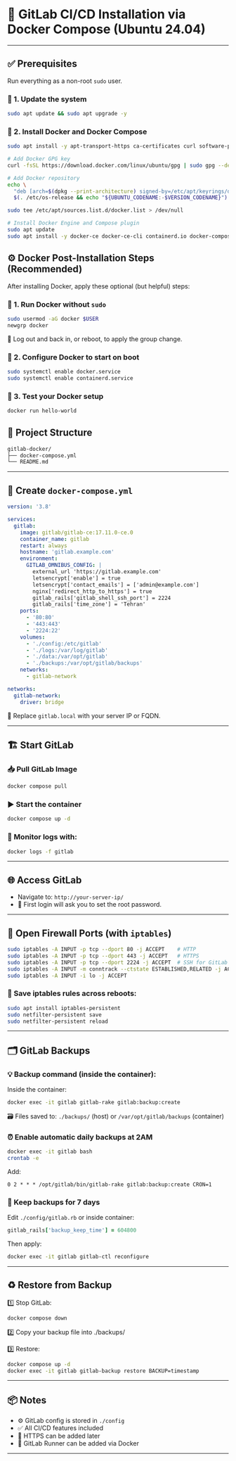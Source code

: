 # 🦊 GitLab CI/CD Installation via Docker Compose (Ubuntu 24.04)

---

## ✅ Prerequisites

Run everything as a non-root `sudo` user.

### 🔄 1. Update the system
```bash
sudo apt update && sudo apt upgrade -y
```

### 🐳 2. Install Docker and Docker Compose
```bash
sudo apt install -y apt-transport-https ca-certificates curl software-properties-common gnupg

# Add Docker GPG key
curl -fsSL https://download.docker.com/linux/ubuntu/gpg | sudo gpg --dearmor -o /usr/share/keyrings/docker.gpg

# Add Docker repository
echo \
  "deb [arch=$(dpkg --print-architecture) signed-by=/etc/apt/keyrings/docker.asc] https://download.docker.com/linux/ubuntu \
  $(. /etc/os-release && echo "${UBUNTU_CODENAME:-$VERSION_CODENAME}") stable" | \

sudo tee /etc/apt/sources.list.d/docker.list > /dev/null

# Install Docker Engine and Compose plugin
sudo apt update
sudo apt install -y docker-ce docker-ce-cli containerd.io docker-compose-plugin
```

## ⚙️ Docker Post-Installation Steps (Recommended)

After installing Docker, apply these optional (but helpful) steps:

### 👤 1. Run Docker without `sudo`
```bash
sudo usermod -aG docker $USER
newgrp docker
```

🔁 Log out and back in, or reboot, to apply the group change.

### 🔁 2. Configure Docker to start on boot
```bash
sudo systemctl enable docker.service
sudo systemctl enable containerd.service
```

### 🧪 3. Test your Docker setup
```bash
docker run hello-world
```

## 📂 Project Structure

```bash
gitlab-docker/
├── docker-compose.yml
└── README.md
```

---

## 📝 Create `docker-compose.yml`

```yaml
version: '3.8'

services:
  gitlab:
    image: gitlab/gitlab-ce:17.11.0-ce.0
    container_name: gitlab
    restart: always
    hostname: 'gitlab.example.com'
    environment:
      GITLAB_OMNIBUS_CONFIG: |
        external_url 'https://gitlab.example.com'
        letsencrypt['enable'] = true
        letsencrypt['contact_emails'] = ['admin@example.com']
        nginx['redirect_http_to_https'] = true
        gitlab_rails['gitlab_shell_ssh_port'] = 2224
        gitlab_rails['time_zone'] = 'Tehran'
    ports:
      - '80:80'
      - '443:443'
      - '2224:22'
    volumes:
      - './config:/etc/gitlab'
      - './logs:/var/log/gitlab'
      - './data:/var/opt/gitlab'
      - './backups:/var/opt/gitlab/backups'
    networks:
      - gitlab-network    

networks:
  gitlab-network:
    driver: bridge

```

🔁 Replace `gitlab.local` with your server IP or FQDN.

---

## 🏗️ Start GitLab

### 📥 Pull GitLab Image
```bash
docker compose pull
```

### ▶️ Start the container
```bash
docker compose up -d
```

### 📡 Monitor logs with:

```bash
docker logs -f gitlab
```

---

## 🌐 Access GitLab

- Navigate to: `http://your-server-ip/`
- 🔐 First login will ask you to set the root password.

---

## 🔐 Open Firewall Ports (with `iptables`)

```bash
sudo iptables -A INPUT -p tcp --dport 80 -j ACCEPT    # HTTP
sudo iptables -A INPUT -p tcp --dport 443 -j ACCEPT   # HTTPS
sudo iptables -A INPUT -p tcp --dport 2224 -j ACCEPT  # SSH for GitLab
sudo iptables -A INPUT -m conntrack --ctstate ESTABLISHED,RELATED -j ACCEPT
sudo iptables -A INPUT -i lo -j ACCEPT
```

### 💾 Save iptables rules across reboots:

```bash
sudo apt install iptables-persistent
sudo netfilter-persistent save
sudo netfilter-persistent reload
```

---

## 🗂️ GitLab Backups

### 💡 Backup command (inside the container):

Inside the container:

```bash
docker exec -it gitlab gitlab-rake gitlab:backup:create
```
🗃️ Files saved to: `./backups/` (host) or `/var/opt/gitlab/backups` (container)

### ⏰ Enable automatic daily backups at 2AM

```bash
docker exec -it gitlab bash
crontab -e
```

Add:

```cron
0 2 * * * /opt/gitlab/bin/gitlab-rake gitlab:backup:create CRON=1
```

### 🧼 Keep backups for 7 days

Edit `./config/gitlab.rb` or inside container:

```ruby
gitlab_rails['backup_keep_time'] = 604800
```

Then apply:

```bash
docker exec -it gitlab gitlab-ctl reconfigure
```

---

## ♻️ Restore from Backup

1️⃣ Stop GitLab:
```bash
docker compose down
```

2️⃣ Copy your backup file into ./backups/

3️⃣ Restore:
```bash
docker compose up -d
docker exec -it gitlab gitlab-backup restore BACKUP=timestamp
```

---

## 📦 Notes

- ⚙️ GitLab config is stored in `./config`
- ✅ All CI/CD features included
- 🔐 HTTPS can be added later
- 🏃 GitLab Runner can be added via Docker

---
